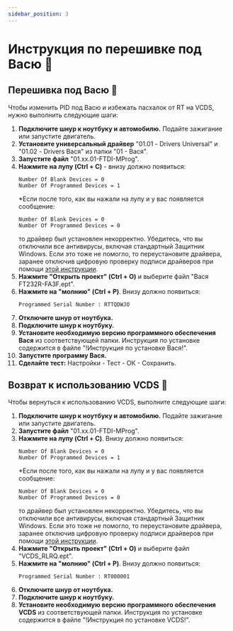 ```yaml
---
sidebar_position: 3
---
```


# Инструкция по перешивке под Васю 🚀

## Перешивка под Васю 🔧

Чтобы изменить PID под Васю и избежать пасхалок от RT на VCDS, нужно выполнить следующие шаги:

1. **Подключите шнур к ноутбуку и автомобилю.** Подайте зажигание или запустите двигатель.
2. **Установите универсальный драйвер** "01.01 - Drivers Universal" и "01.02 - Drivers Вася" из папки "01 - Вася".
3. **Запустите файл** "01.xx.01-FTDI-MProg".
4. **Нажмите на лупу (Ctrl + C)** - внизу должно появиться:
   ```
   Number Of Blank Devices = 0
   Number Of Programmed Devices = 1
   ```
   *Если после того, как вы нажали на лупу и у вас появляется сообщение:
   ```
   Number Of Blank Devices = 0
   Number Of Programmed Devices = 0
   ```
   то драйвер был установлен некорректно. Убедитесь, что вы отключили все антивирусы, включая стандартный Защитник Windows. Если это тоже не помогло, то переустановите драйвера, заранее отключив цифровую проверку подписи драйверов при помощи [этой инструкции](https://remontka.pro/disable-drivers-signature-check-windows-10/).
5. **Нажмите "Открыть проект" (Ctrl + O)** и выберите файл "Вася FT232R-FA3F.ept".
6. **Нажмите на "молнию" (Ctrl + P)**. Внизу должно появиться:
   ```
   Programmed Serial Number : RTTQDWJO
   ```
7. **Отключите шнур от ноутбука.**
8. **Подключите шнур к ноутбуку.**
9. **Установите необходимую версию программного обеспечения Вася** из соответствующей папки. Инструкция по установке содержится в файле "!Инструкция по установке Вася!".
10. **Запустите программу Вася.**
11. **Сделайте тест:** Настройки - Тест - ОК - Сохранить.

## Возврат к использованию VCDS 🔄

Чтобы вернуться к использованию VCDS, выполните следующие шаги:

1. **Подключите шнур к ноутбуку и автомобилю.** Подайте зажигание или запустите двигатель.
2. **Запустите файл** "01.xx.01-FTDI-MProg".
3. **Нажмите на лупу (Ctrl + C)**. Внизу должно появиться:
   ```
   Number Of Blank Devices = 0
   Number Of Programmed Devices = 1
   ```
   *Если после того, как вы нажали на лупу и у вас появляется сообщение:
   ```
   Number Of Blank Devices = 0
   Number Of Programmed Devices = 0
   ```
   то драйвер был установлен некорректно. Убедитесь, что вы отключили все антивирусы, включая стандартный Защитник Windows. Если это тоже не помогло, то переустановите драйвера, заранее отключив цифровую проверку подписи драйверов при помощи [этой инструкции](https://remontka.pro/disable-drivers-signature-check-windows-10/).
4. **Нажмите "Открыть проект" (Ctrl + O)** и выберите файл "VCDS_RLRQ.ept".
5. **Нажмите на "молнию" (Ctrl + P)**. Внизу должно появиться:
   ```
   Programmed Serial Number : RT000001
   ```
6. **Отключите шнур от ноутбука.**
7. **Подключите шнур к ноутбуку.**
8. **Установите необходимую версию программного обеспечения VCDS** из соответствующей папки. Инструкция по установке содержится в файле "!Инструкция по установке VCDS!".
